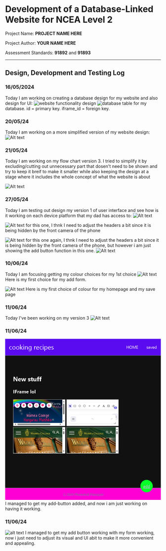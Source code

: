 # Development of a Database-Linked Website for NCEA Level 2

Project Name: **PROJECT NAME HERE**

Project Author: **YOUR NAME HERE**

Assessment Standards: **91892** and **91893**


-------------------------------------------------

## Design, Development and Testing Log
### 16/05/2024

Today I am working on creating a database design for my website and also design for UI:
![website functionality design](images/flow1.png)
![database table](images/database.png)
for my database. id = primary key. iframe_id = foreign key.





### 20/05/24

Today I am working on a more simplified version of my website design:
![Alt text](images/flow2.png)

### 21/05/24

Today I am working on my flow chart version 3. I tried to simplify it by excluding/cutting out unnecessary part that dosen't need to be shown and try to keep it breif to make it smaller while also keeping the design at a stage where it includes the whole concept of what the website is about

![Alt text](images/flow3.png)




### 27/05/24

Today I am testing out design my version 1 of user interface and see how is it working on each device platform that my dad has access to: 
![Alt text](images/image.png)

![Alt text](images/image-1.png)
for this one, I thnk I need to adjust the headers a bit since it is being hidden by the front camera of the phone

![Alt text](images/image-2.png)
for this one again, I thnk I need to adjust the headers a bit since it is being hidden by the front camera of the phone, but however i am just showing the add button function in this one.
![Alt text](images/image-3.png)

### 10/06/24
Today I am focusing getting my colour choices for my 1st choice
![Alt text](images/colour1-add-form.png)
Here is my first choice for my add form.

![Alt text](images/colour1-home&save-page.png)
Here is my first choice of colour for my homepage and my save page
### 11/06/24
Today I've been working on my version 3
![Alt text](images/images1.png)

### 11/06/24
![alt text](image.png)
I managed to get my add-button added, and now i am just working on having it working.

### 11/06/24
![alt text](image4.png)
I managed to get my add button working with my form working, now i just need to adjust its visual and UI abit to make it more convenient and appealing.

